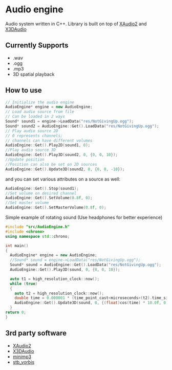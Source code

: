 # Audio engine

Audio system written in C++.
Library is built on top of [XAudio2](https://docs.microsoft.com/en-us/windows/win32/xaudio2/xaudio2-introduction) and [X3DAudio](https://docs.microsoft.com/en-us/windows/win32/xaudio2/x3daudio-overview)

## Currently Supports
- .wav
- .ogg
- .mp3
- 3D spatial playback

## How to use
```cpp
// Initialize the audio engine
AudioEngine* engine = new AudioEngine;
// Load audio source from file
// Can be loaded in 2 ways
Sound* sound1 = engine->LoadData("res/NotGivingUp.ogg");
Sound* sound2 = AudioEngine::Get().LoadData("res/NotGivingUp.ogg");
// Play audio source 2D
// 0 represents channels;
// channels can have different volumes
AudioEngine::Get().Play2D(sound1, 0);
//Play audio source 3D
AudioEngine::Get().Play3D(sound2, 0, {0, 0, 10});
//Update position
//Position can also be set on 2D sources
AudioEngine::Get().Update3D(sound2, 0, {0, 0, -10});
```
and you can set various attributes on a source as well:
```cpp
AudioEngine::Get().Stop(sound1);
//Set volume on desired channel
AudioEngine::Get().SetVolume(0.8f, 0);
//Set master volume
AudioEngine::Get().SetMasterVolume(0.8f, 0);
```

Simple example of rotating sound
(Use headphones for better experience)

```cpp
#include "src/AudioEngine.h"
#include <chrono>
using namespace std::chrono;

int main()
{
  AudioEngine* engine = new AudioEngine;
  //Sound* sound = engine->LoadData("res/NotGivingUp.ogg");
  Sound* sound = AudioEngine::Get().LoadData("res/NotGivingUp.ogg");
  AudioEngine::Get().Play3D(sound, 0, {0, 0, 10});

  auto t1 = high_resolution_clock::now();
  while (true)
  {
    auto t2 = high_resolution_clock::now();
    double time = 0.000001 * (time_point_cast<microseconds>(t2).time_since_epoch().count() - time_point_cast<microseconds>(t1).time_since_epoch().count());
    AudioEngine::Get().Update3D(sound, 0, {(float)cos(time) * 10.0f, 0, (float)sin(time) * 10.0f});
  }
return 0;
}
```

## 3rd party software
- [XAudio2](https://docs.microsoft.com/en-us/windows/win32/xaudio2/xaudio2-introduction)
- [X3DAudio](https://docs.microsoft.com/en-us/windows/win32/xaudio2/x3daudio-overview)
- [minimp3](https://github.com/lieff/minimp3)
- [stb_vorbis](https://github.com/nothings/stb/blob/master/stb_vorbis.c)


